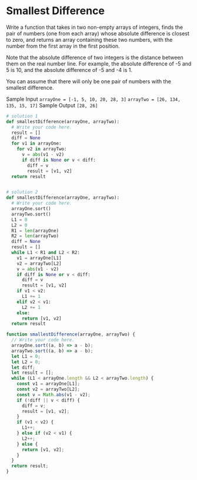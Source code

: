 # Smallest Difference

Write a function that takes in two non-empty arrays of integers, finds the
pair of numbers (one from each array) whose absolute difference is closest to
zero, and returns an array containing these two numbers, with the number from
the first array in the first position.

Note that the absolute difference of two integers is the distance between
them on the real number line. For example, the absolute difference of -5 and 5
is 10, and the absolute difference of -5 and -4 is 1.

You can assume that there will only be one pair of numbers with the smallest
difference.

Sample Input
`arrayOne = [-1, 5, 10, 20, 28, 3]`
`arrayTwo = [26, 134, 135, 15, 17]`
Sample Output
`[28, 26]`

```python
# solution 1
def smallestDifference(arrayOne, arrayTwo):
  # Write your code here.
  result = []
  diff = None
  for v1 in arrayOne:
    for v2 in arrayTwo:
      v = abs(v1 - v2)
      if diff is None or v < diff:
        diff = v
        result = [v1, v2]
  return result


# solution 2
def smallestDifference(arrayOne, arrayTwo):
  # Write your code here.
  arrayOne.sort()
  arrayTwo.sort()
  L1 = 0
  L2 = 0
  R1 = len(arrayOne)
  R2 = len(arrayTwo)
  diff = None
  result = []
  while L1 < R1 and L2 < R2:
    v1 = arrayOne[L1]
    v2 = arrayTwo[L2]
    v = abs(v1 - v2)
    if diff is None or v < diff:
      diff = v
      result = [v1, v2]
    if v1 < v2:
      L1 += 1
    elif v2 < v1:
      L2 += 1
    else:
      return [v1, v2]
  return result
```

```javascript
function smallestDifference(arrayOne, arrayTwo) {
  // Write your code here.
  arrayOne.sort((a, b) => a - b);
  arrayTwo.sort((a, b) => a - b);
  let L1 = 0;
  let L2 = 0;
  let diff;
  let result = [];
  while (L1 < arrayOne.length && L2 < arrayTwo.length) {
    const v1 = arrayOne[L1];
    const v2 = arrayTwo[L2];
    const v = Math.abs(v1 - v2);
    if (!diff || v < diff) {
      diff = v;
      result = [v1, v2];
    }
    if (v1 < v2) {
      L1++;
    } else if (v2 < v1) {
      L2++;
    } else {
      return [v1, v2];
    }
  }
  return result;
}
```

